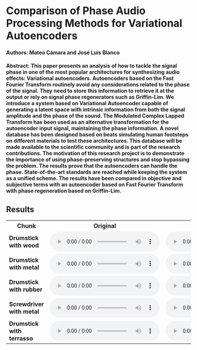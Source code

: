 # Comparison of Phase Audio Processing Methods for Variational Autoencoders

#### Authors: Mateo Cámara and José Luis Blanco

#### Abstract: This paper presents an analysis of how to tackle the signal phase in one of the most popular architectures for synthesizing audio effects: Variational autoencoders. Autoencoders based on the Fast Fourier Transform routinely avoid any considerations related to the phase of the signal. They need to store this information to retrieve it at the output or rely on signal phase regenerators such as Griffin-Lim. We introduce a system based on Variational Autoencoder capable of generating a latent space with intrinsic information from both the signal amplitude and the phase of the sound. The Modulated Complex Lapped Transform has been used as an alternative transformation for the autoencoder input signal, maintaining the phase information. A novel database has been designed based on beats simulating human footsteps on different materials to test these architectures. This database will be made available to the scientific community and is part of the research contributions. The motivation of this research project is to demonstrate the importance of using phase-preserving structures and stop bypassing the problem. The results prove that the autoencoders can handle the phase. State-of-the-art standards are reached while keeping the system as a unified scheme. The results have been compared in objective and subjective terms with an autoencoder based on Fast Fourier Transform with phase regeneration based on Griffin-Lim.

## Results

<div class="figure">
    <table>
        <tbody><tr>
            <th>Chunk</th>
            <th>Original</th>
            <th>MCLT-3DVAE</th>
            <th>FFT-VAE</th>
            <th>MCLT-2DVAE</th>
        </tr>
        <tr>
            <td><b>Drumstick with wood</b></td>
            <td>
                <audio controls=""> 
                    <source src="github_samples/original/a1.wav">
                </audio>
            </td>
            <td>
                <audio controls=""> 
                    <source src="github_samples/3dvae/a1.wav">
                </audio>
            </td>
           <td>
                <audio controls=""> 
                    <source src="github_samples/fft/a1.wav">
                </audio>
            </td>
            <td>
                <audio controls=""> 
                    <source src="github_samples/2dvae/a1.wav">
                </audio>
            </td>
        </tr>
        <tr>
            <td><b>Drumstick with metal</b></td>
            <td>
                <audio controls=""> 
                    <source src="github_samples/original/a2.wav">
                </audio>
            </td>
            <td>
                <audio controls=""> 
                    <source src="github_samples/3dvae/a2.wav">
                </audio>
            </td>
           <td>
                <audio controls=""> 
                    <source src="github_samples/fft/a2.wav">
                </audio>
            </td>
            <td>
                <audio controls=""> 
                    <source src="github_samples/2dvae/a2.wav">
                </audio>
            </td>
        </tr>          
        <tr>
            <td><b>Drumstick with rubber</b></td>
            <td>
                <audio controls=""> 
                    <source src="github_samples/original/a4.wav">
                </audio>
            </td>
            <td>
                <audio controls=""> 
                    <source src="github_samples/3dvae/a4.wav">
                </audio>
            </td>
           <td>
                <audio controls=""> 
                    <source src="github_samples/fft/a4.wav">
                </audio>
            </td>
            <td>
                <audio controls=""> 
                    <source src="github_samples/2dvae/a4.wav">
                </audio>
            </td>
        </tr>
        <tr>
            <td><b>Screwdriver with metal</b></td>
            <td>
                <audio controls=""> 
                    <source src="github_samples/original/a3.wav">
                </audio>
            </td>
            <td>
                <audio controls=""> 
                    <source src="github_samples/3dvae/a3.wav">
                </audio>
            </td>
           <td>
                <audio controls=""> 
                    <source src="github_samples/fft/a3.wav">
                </audio>
            </td>
            <td>
                <audio controls=""> 
                    <source src="github_samples/2dvae/a3.wav">
                </audio>
            </td>
        </tr>
        <tr>
            <td><b>Drumstick with terrasso</b></td>
            <td>
                <audio controls=""> 
                    <source src="github_samples/original/a5.wav">
                </audio>
            </td>
            <td>
                <audio controls=""> 
                    <source src="github_samples/3dvae/a5.wav">
                </audio>
            </td>
           <td>
                <audio controls=""> 
                    <source src="github_samples/fft/a5.wav">
                </audio>
            </td>
            <td>
                <audio controls=""> 
                    <source src="github_samples/2dvae/a5.wav">
                </audio>
            </td>
        </tr>
    </tbody></table>
</div>
